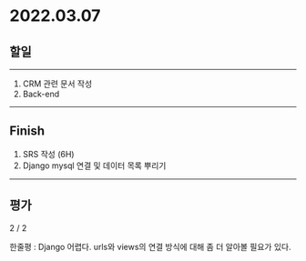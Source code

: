 # 2022.03.07

## 할일

------

1. CRM 관련 문서 작성
2. Back-end





------

## Finish

1. SRS 작성 (6H)
2. Django mysql 연결 및 데이터 목록 뿌리기


------

## 평가

2 / 2

한줄평 : Django 어렵다. urls와 views의 연결 방식에 대해 좀 더 알아볼 필요가 있다.